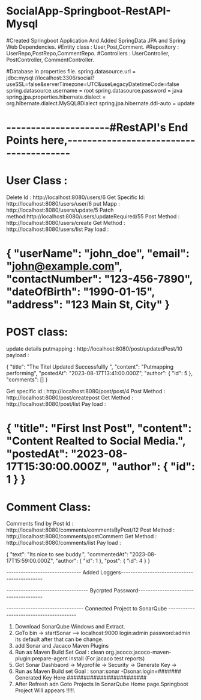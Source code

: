 # SocialApp-Springboot-RestAPI-Mysql

#Created Springboot Application And Added SpringData JPA and Spring Web Dependencies.
#Entity class : User,Post,Comment.
#Repository   : UserRepo,PostRepo,CommentRepo.
#Controllers  : UserController, PostController, CommentController.

#Database in properties file.
spring.datasource.url = jdbc:mysql://localhost:3306/social?useSSL=false&serverTimezone=UTC&useLegacyDatetimeCode=false
spring.datasource.username = root
spring.datasource.password = java
spring.jpa.properties.hibernate.dialect = org.hibernate.dialect.MySQL8Dialect
spring.jpa.hibernate.ddl-auto = update

---------------------#RestAPI's End Points here,---------------------------------------
=========================================================================================
User Class :
=========================================================================================
Delete Id :  http://localhost:8080/users/6
Get Specific Id: http://localhost:8080/users/user/6
put Mapp : http://localhost:8080/users/update/5
Patch method:http://localhost:8080/users/updateRequired/55
Post Method : http://localhost:8080/users/create
Get Method : http://localhost:8080/users/list
Pay load :

{
    "userName": "john_doe",
    "email": "john@example.com",
    "contactNumber": "123-456-7890",
    "dateOfBirth": "1990-01-15",
    "address": "123 Main St, City"
}
==========================================================================================
POST class:
===========================================================================================
update details putmapping : http://localhost:8080/post/updatedPost/10
payload : 

{
    "title": "The Titel Updated Successfullly ",
    "content": "Putmapping performing",
    "postedAt": "2023-08-17T13:41:00.000Z",
    "author": {
        "id": 5
    },
    "comments": []
}

Get specific id : http://localhost:8080/post/post/4
Post Method : http://localhost:8080/post/createpost
Get Method : http://localhost:8080/post/list
Pay load :

{
    "title": "First Inst Post",
    "content": "Content Realted to Social Media.",
    "postedAt": "2023-08-17T15:30:00.000Z",
    "author": {
        "id": 1
    }
}
=======================================================================================
Comment Class:
========================================================================================

Comments find by Post Id : http://localhost:8080/comments/commentsByPost/12
Post Method : http://localhost:8080/comments/postComment
Get Method : http://localhost:8080/comments/list
Pay load :

{
    "text": "Its nice to see buddy.",
    "commentedAt": "2023-08-17T15:59:00.000Z",
    "author": {
        "id": 1
    },
    "post": {
        "id": 4
    }
}

------------------------------- Added Loggers---------------------------------------------

<!-- https://mvnrepository.com/artifact/ch.qos.logback/logback-core -->

---------------------------------- Bycrpted Password--------------------------------------

<!-- https://mvnrepository.com/artifact/org.springframework.security/spring-security-crypto -->

--------------------------------  Connected Project to SonarQube ----------------------------------------
1. Download  SonarQube Windows and Extract.
2. GoTo bin -> startSonar --> localhost:9000 login:admin password:admin its default after that can be change.
3. add Sonar and Jacaco Maven Plugins
4. Run as Maven Build Set Goal : clean org.jacoco:jacoco-maven-plugin:prepare-agent install    (For jacaco test reports)
5. Got Sonar Dashbaord -> Myprofile -> Security -> Generate Key ->
6. Run as Maven Build set Goal : sonar:sonar -Dsonar.login=####### Generated Key Here ########################
7. After Refresh adn Goto Projects In SonarQube Home page.Springboot Project Will appears !!!!!.

